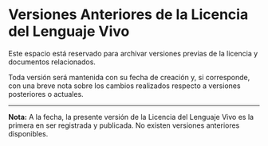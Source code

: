 # Versiones Anteriores de la Licencia del Lenguaje Vivo

Este espacio está reservado para archivar versiones previas de la licencia y documentos relacionados.

Toda versión será mantenida con su fecha de creación y, si corresponde, con una breve nota sobre los cambios realizados respecto a versiones posteriores o actuales.

---

**Nota:** A la fecha, la presente versión de la Licencia del Lenguaje Vivo es la primera en ser registrada y publicada. No existen versiones anteriores disponibles.

